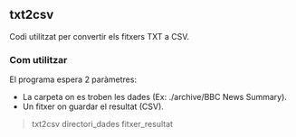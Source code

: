 ## txt2csv

Codi utilitzat per convertir els fitxers TXT a CSV.

### Com utilitzar

El programa espera 2 paràmetres:

- La carpeta on es troben les dades (Ex: ./archive/BBC News Summary).
- Un fitxer on guardar el resultat (CSV).

> txt2csv directori_dades fitxer_resultat 
